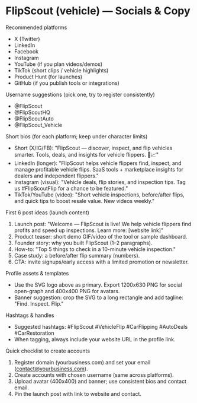 # FlipScout (vehicle) — Socials & Copy

Recommended platforms
- X (Twitter)
- LinkedIn
- Facebook
- Instagram
- YouTube (if you plan videos/demos)
- TikTok (short clips / vehicle highlights)
- Product Hunt (for launches)
- GitHub (if you publish tools or integrations)

Username suggestions (pick one, try to register consistently)
- @FlipScout
- @FlipScoutHQ
- @FlipScoutAuto
- @FlipScout_Vehicle

Short bios (for each platform; keep under character limits)
- Short (X/IG/FB): "FlipScout — discover, inspect, and flip vehicles smarter. Tools, deals, and insights for vehicle flippers. 🚗📈"
- LinkedIn (longer): "FlipScout helps vehicle flippers find, inspect, and manage profitable vehicle flips. SaaS tools + marketplace insights for dealers and independent flippers."
- Instagram (visual): "Vehicle deals, flip stories, and inspection tips. Tag us #FlipScoutFlip for a chance to be featured."
- TikTok/YouTube (video): "Short vehicle inspections, before/after flips, and quick tips to boost resale value. New videos weekly."

First 6 post ideas (launch content)
1. Launch post: "Welcome — FlipScout is live! We help vehicle flippers find profits and speed up inspections. Learn more: [website link]"
2. Product teaser: short demo GIF/video of the tool or sample dashboard.
3. Founder story: why you built FlipScout (1–2 paragraphs).
4. How-to: "Top 5 things to check in a 10-minute vehicle inspection."
5. Case study: a before/after flip summary (numbers).
6. CTA: invite signups/early access with a limited promotion or newsletter.

Profile assets & templates
- Use the SVG logo above as primary. Export 1200x630 PNG for social open-graph and 400x400 PNG for avatars.
- Banner suggestion: crop the SVG to a long rectangle and add tagline: "Find. Inspect. Flip."

Hashtags & handles
- Suggested hashtags: #FlipScout #VehicleFlip #CarFlipping #AutoDeals #CarRestoration
- When tagging, always include your website URL in the profile link.

Quick checklist to create accounts
1. Register domain (yourbusiness.com) and set your email (contact@yourbusiness.com).
2. Create accounts with chosen username (same across platforms).
3. Upload avatar (400x400) and banner; use consistent bios and contact email.
4. Pin the launch post with link to website and contact.